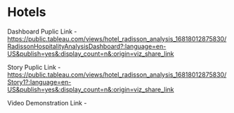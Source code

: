 # Hotels


Dashboard Puplic Link - https://public.tableau.com/views/hotel_radisson_analysis_16818012875830/RadissonHospitalityAnalysisDashboard?:language=en-US&publish=yes&:display_count=n&:origin=viz_share_link

Story Puplic Link - https://public.tableau.com/views/hotel_radisson_analysis_16818012875830/Story1?:language=en-US&publish=yes&:display_count=n&:origin=viz_share_link

Video Demonstration Link -
